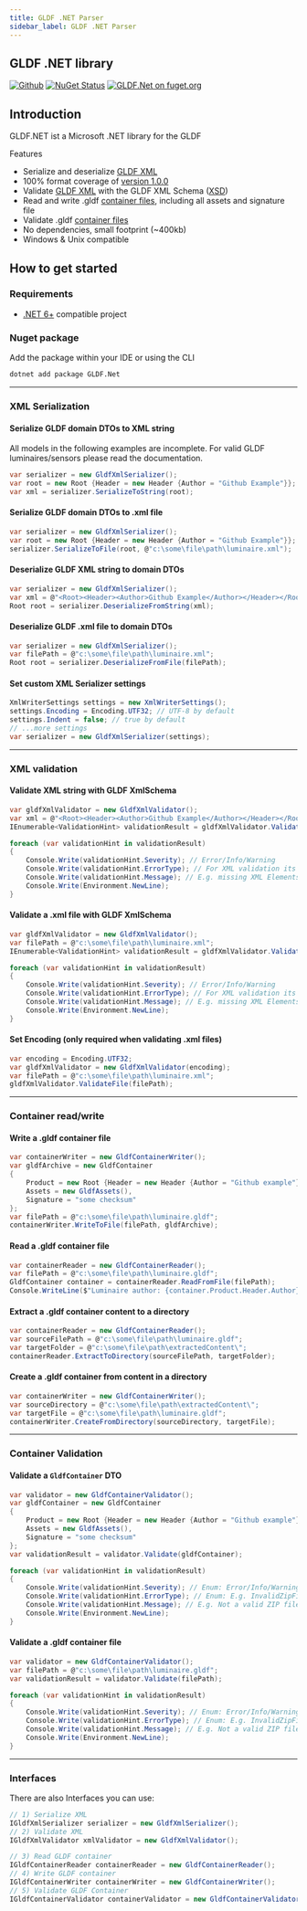 ```yaml
---
title: GLDF .NET Parser
sidebar_label: GLDF .NET Parser
---
```


## GLDF .NET library

[![Github](https://img.shields.io/badge/Github-Repository-lightgrey)](https://github.com/globallightingdata/gldf.net) [![NuGet Status](https://img.shields.io/nuget/v/GLDF.Net.svg)](https://www.nuget.org/packages/GLDF.Net/) [![GLDF.Net on fuget.org](https://www.fuget.org/packages/GLDF.Net/badge.svg)](https://www.fuget.org/packages/GLDF.Net)

## Introduction

GLDF.NET ist a Microsoft .NET library for the GLDF

Features

- Serialize and deserialize [GLDF XML](/docs/structure/xml-hierarchy.md)
- 100% format coverage of [version 1.0.0](https://github.com/globallightingdata/gldf/releases)
- Validate [GLDF XML](/docs/structure/xml-hierarchy.md) with the GLDF XML Schema ([XSD](pathname:///xsd-reference/index_Root.html))
- Read and write .gldf [container files](/docs/container/about-container.md), including all assets and signature file
- Validate .gldf [container files](/docs/container/about-container.md)
- No dependencies, small footprint (~400kb)
- Windows & Unix compatible

## How to get started

### Requirements

- [.NET 6+](https://dotnet.microsoft.com/download) compatible project

### Nuget package

Add the package within your IDE or using the CLI

```bash
dotnet add package GLDF.Net
```

---

### XML Serialization

#### Serialize GLDF domain DTOs to XML string

All models in the following examples are incomplete. For valid GLDF luminaires/sensors please read the documentation.

```csharp
var serializer = new GldfXmlSerializer();
var root = new Root {Header = new Header {Author = "Github Example"}};
var xml = serializer.SerializeToString(root);
```

#### Serialize GLDF domain DTOs to .xml file

```csharp
var serializer = new GldfXmlSerializer();
var root = new Root {Header = new Header {Author = "Github Example"}};
serializer.SerializeToFile(root, @"c:\some\file\path\luminaire.xml");
```

#### Deserialize GLDF XML string to domain DTOs

```csharp
var serializer = new GldfXmlSerializer();
var xml = @"<Root><Header><Author>Github Example</Author></Header></Root>";
Root root = serializer.DeserializeFromString(xml);
```

#### Deserialize GLDF .xml file to domain DTOs

```csharp
var serializer = new GldfXmlSerializer();
var filePath = @"c:\some\file\path\luminaire.xml";
Root root = serializer.DeserializeFromFile(filePath);
```

#### Set custom XML Serializer settings

```csharp
XmlWriterSettings settings = new XmlWriterSettings();
settings.Encoding = Encoding.UTF32; // UTF-8 by default
settings.Indent = false; // true by default
// ...more settings
var serializer = new GldfXmlSerializer(settings);
```

---

### XML validation

#### Validate XML string with GLDF XmlSchema

```csharp
var gldfXmlValidator = new GldfXmlValidator();
var xml = @"<Root><Header><Author>Github Example</Author></Header></Root>";
IEnumerable<ValidationHint> validationResult = gldfXmlValidator.ValidateString(xml);

foreach (var validationHint in validationResult)
{
    Console.Write(validationHint.Severity); // Error/Info/Warning
    Console.Write(validationHint.ErrorType); // For XML validation its always XmlSchema
    Console.Write(validationHint.Message); // E.g. missing XML Elements etc.
    Console.Write(Environment.NewLine);
}
```

#### Validate a .xml file with GLDF XmlSchema

```csharp
var gldfXmlValidator = new GldfXmlValidator();
var filePath = @"c:\some\file\path\luminaire.xml";
IEnumerable<ValidationHint> validationResult = gldfXmlValidator.ValidateFile(filePath);

foreach (var validationHint in validationResult)
{
    Console.Write(validationHint.Severity); // Error/Info/Warning
    Console.Write(validationHint.ErrorType); // For XML validation its always XmlSchema
    Console.Write(validationHint.Message); // E.g. missing XML Elements etc.
    Console.Write(Environment.NewLine);
}
```

#### Set Encoding (only required when validating .xml files)

```csharp
var encoding = Encoding.UTF32;
var gldfXmlValidator = new GldfXmlValidator(encoding);
var filePath = @"c:\some\file\path\luminaire.xml";
gldfXmlValidator.ValidateFile(filePath);
```

---

### Container read/write

#### Write a .gldf container file

```csharp
var containerWriter = new GldfContainerWriter();
var gldfArchive = new GldfContainer
{
    Product = new Root {Header = new Header {Author = "Github example"}},
    Assets = new GldfAssets(),
    Signature = "some checksum"
};
var filePath = @"c:\some\file\path\luminaire.gldf";
containerWriter.WriteToFile(filePath, gldfArchive);
```

#### Read a .gldf container file

```csharp
var containerReader = new GldfContainerReader();
var filePath = @"c:\some\file\path\luminaire.gldf";
GldfContainer container = containerReader.ReadFromFile(filePath);
Console.WriteLine($"Luminaire author: {container.Product.Header.Author}");
```

#### Extract a .gldf container content to a directory

```csharp
var containerReader = new GldfContainerReader();
var sourceFilePath = @"c:\some\file\path\luminaire.gldf";
var targetFolder = @"c:\some\file\path\extractedContent\";
containerReader.ExtractToDirectory(sourceFilePath, targetFolder);
```

#### Create a .gldf container from content in a directory

```csharp
var containerWriter = new GldfContainerWriter();
var sourceDirectory = @"c:\some\file\path\extractedContent\";
var targetFile = @"c:\some\file\path\luminaire.gldf";
containerWriter.CreateFromDirectory(sourceDirectory, targetFile);
```

---

### Container Validation

#### Validate a `GldfContainer` DTO

```csharp
var validator = new GldfContainerValidator();
var gldfContainer = new GldfContainer
{
    Product = new Root {Header = new Header {Author = "Github example"}},
    Assets = new GldfAssets(),
    Signature = "some checksum"
};
var validationResult = validator.Validate(gldfContainer);

foreach (var validationHint in validationResult)
{
    Console.Write(validationHint.Severity); // Enum: Error/Info/Warning
    Console.Write(validationHint.ErrorType); // Enum: E.g. InvalidZipFile
    Console.Write(validationHint.Message); // E.g. Not a valid ZIP file etc.
    Console.Write(Environment.NewLine);
}
```

#### Validate a .gldf container file

```csharp
var validator = new GldfContainerValidator();
var filePath = @"c:\some\file\path\luminaire.gldf";
var validationResult = validator.Validate(filePath);

foreach (var validationHint in validationResult)
{
    Console.Write(validationHint.Severity); // Enum: Error/Info/Warning
    Console.Write(validationHint.ErrorType); // Enum: E.g. InvalidZipFile
    Console.Write(validationHint.Message); // E.g. Not a valid ZIP file etc.
    Console.Write(Environment.NewLine);
}
```

---

### Interfaces

There are also Interfaces you can use:

```csharp
// 1) Serialize XML
IGldfXmlSerializer serializer = new GldfXmlSerializer();
// 2) Validate XML
IGldfXmlValidator xmlValidator = new GldfXmlValidator();

// 3) Read GLDF container
IGldfContainerReader containerReader = new GldfContainerReader();
// 4) Write GLDF container
IGldfContainerWriter containerWriter = new GldfContainerWriter();
// 5) Validate GLDF Container
IGldfContainerValidator containerValidator = new GldfContainerValidator();
```
